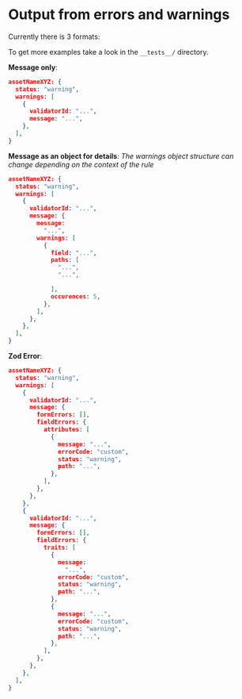 # Output from errors and warnings

Currently there is 3 formats:

To get more examples take a look in the `__tests__/` directory.

**Message only**:

```json
assetNameXYZ: {
  status: "warning",
  warnings: [
    {
      validatorId: "...",
      message: "...",
    },
  ],
}
```

**Message as an object for details**:
*The warnings object structure can change depending on the context of the rule*

```json
assetNameXYZ: {
  status: "warning",
  warnings: [
    {
      validatorId: "...",
      message: {
        message:
          "...",
        warnings: [
          {
            field: "...",
            paths: [
              "...",
              "...",

            ],
            occurences: 5,
          },
        ],
      },
    },
  ],
}
```

**Zod Error**:

```json
assetNameXYZ: {
  status: "warning",
  warnings: [
    {
      validatorId: "...",
      message: {
        formErrors: [],
        fieldErrors: {
          attributes: [
            {
              message: "...",
              errorCode: "custom",
              status: "warning",
              path: "...",
            },
          ],
        },
      },
    },
    {
      validatorId: "...",
      message: {
        formErrors: [],
        fieldErrors: {
          traits: [
            {
              message:
                "...",
              errorCode: "custom",
              status: "warning",
              path: "...",
            },
            {
              message: "...",
              errorCode: "custom",
              status: "warning",
              path: "...",
            },
          ],
        },
      },
    },
  ],
}
```

